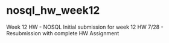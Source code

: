 # nosql_hw_week12
Week 12 HW - NOSQL
Initial submission for week 12 HW
7/28 - Resubmission with complete HW Assignment 